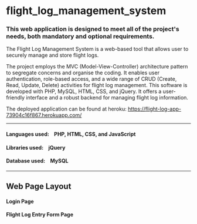 # flight_log_management_system

### This web application is designed to meet all of the project's needs, both mandatory and optional requirements.

The Flight Log Management System is a web-based tool that allows user to securely manage and store flight logs. 

The project employs the MVC (Model-View-Controller) architecture pattern to segregate concerns and organise the coding. It enables user authentication, role-based access, and a wide range of CRUD (Create, Read, Update, Delete) activities for flight log management. This software is developed with PHP, MySQL, HTML, CSS, and jQuery. It offers a user-friendly interface and a robust backend for managing flight log information.

The deployed application can be found at heroku:
https://flight-log-app-73904c16f867.herokuapp.com/

---

#### Languages used: &ensp; PHP, HTML, CSS, and JavaScript
#### Libraries used: &ensp; jQuery
#### Database used: &ensp; MySQL



---

## Web Page Layout


#### Login Page


#### Flight Log Entry Form Page



